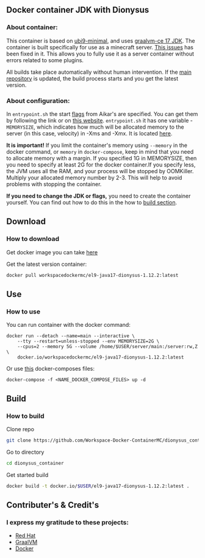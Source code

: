 ## Docker container JDK with Dionysus ##
### About container: ###

This container is based on [ubi9-minimal](https://hub.docker.com/r/redhat/ubi9-minimal), and uses [graalvm-ce 17 JDK](https://www.graalvm.org).
The container is built specifically for use as a minecraft server. [This issues](https://github.com/graalvm/container/issues/73) has been fixed in it.
This allows you to fully use it as a server container without errors related to some plugins.

All builds take place automatically without human intervention. If the [main repository](https://github.com/nopjmp/Dionysus) is updated, the build process starts and you get the latest version.

### About configuration: ###

In ```entrypoint.sh``` the start [flags](https://docs.papermc.io/paper/aikars-flags) from Aikar's are specified. You can get them by following the link or on [this website](https://flags.sh/). ```entrypoint.sh``` it has one variable - ```MEMORYSIZE```, which indicates how much will be allocated memory to the server (in this case, velocity) in -Xms and -Xmx. It is located [here](https://github.com/Workspace-Docker-ContainerMC/dionysus_container/blob/18ff9a55b86c509063299d5c05068f6695712040/entrypoint.sh#L19).

**It is important!** If you limit the container's memory using ``--memory`` in the docker command, or ``memory`` in ``docker-compose``, keep in mind that you need to allocate memory with a margin. If you specified 1G in MEMORYSIZE, then you need to specify at least 2G for the docker container.If you specify less, the JVM uses all the RAM, and your process will be stopped by OOMKiller. Multiply your allocated memory number by 2-3. This will help to avoid problems with stopping the container.

**If you need to change the JDK or flags,** you need to create the container yourself. You can find out how to do this in the how to [build section](https://github.com/Workspace-Docker-ContainerMC/dionysus_container?tab=readme-ov-file#build).

## Download ##
### How to download ###

Get docker image you can take [here](https://hub.docker.com/r/workspacedockermc/el9-java17-dionysus-1.12.2)

Get the latest version сontainer:
```bash
docker pull workspacedockermc/el9-java17-dionysus-1.12.2:latest
```

## Use ##
### How to use ###
You can run container with the docker command:
```
docker run --detach --name=main --interactive \
    --tty --restart=unless-stopped --env MEMORYSIZE=2G \
    --cpus=2 --memory 5G --volume /home/$USER/server/main:/server:rw,Z \
    docker.io/workspacedockermc/el9-java17-dionysus-1.12.2:latest
```

Or use [this](https://github.com/WolfAURman/minecraft_containers/tree/master/compose-files) docker-composes files:
```
docker-compose -f <NAME_DOCKER_COMPOSE_FILES> up -d
```

## Build ##
### How to build ###
Clone repo
```bash
git clone https://github.com/Workspace-Docker-ContainerMC/dionysus_container
```

Go to directory
```bash
cd dionysus_container
```

Get started build
```bash
docker build -t docker.io/$USER/el9-java17-dionysus-1.12.2:latest .
```

## Contributer's & Credit's ##
### I express my gratitude to these projects: ###
- [Red Hat](https://github.com/RedHatOfficial)
- [GraalVM](https://github.com/graalvm)
- [Docker](https://docker.com)